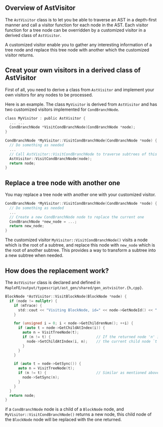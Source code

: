 ## Overview of AstVisitor

The `AstVisitor` class is to let you be able to traverse an AST in a depth-first manner and call a visitor
function for each node in the AST. Each visitor function for a tree node  can be overridden by a customized
visitor in a derived class of `AstVisitor`. 

A customized visitor enable you to gather any interesting information of a tree node and replace this tree
node with another which the customized visitor returns.

## Creat your own visitors in a derived class of AstVisitor

First of all, you need to derive a class from `AstVisitor` and implement your own visitors for any nodes to
be processed. 

Here is an example. The class `MyVisitor` is derived from `AstVisitor` and has two customized visitors
implemented for `CondBranchNode`. 
 

```c
class MyVisitor : public AstVisitor {
  ... ...
  CondBranchNode *VisitCondBranchNode(CondBranchNode *node);
}
```

```c
CondBranchNode *MyVisitor::VisitCondBranchNode(CondBranchNode *node) {
  // Do something as needed
  ...
  // Call AstVisitor::VisitCondBranchNode to traverse subtrees of this node if needed
  AstVisitor::VisitCondBranchNode(node);
  return node;
}
```

## Replace a tree node with another one

You may replace a tree node with another one with your customized visitor. 

```c
CondBranchNode *MyVisitor::VisitCondBranchNode(CondBranchNode *node) {
  // Do something as needed
  ...
  // Create a new CondBranchNode node to replace the current one
  CondBranchNode *new_node = ...;
  return new_node;
}
```

The customized visitor `MyVisitor::VisitCondBranchNode()` visits a node which is the root of a subtree, 
and replace this node with `new_node` which is the root of another subtree. This provides a way to
transform a subtree into a new subtree when needed.

## How does the replacement work?

The `AstVisitor` class is declared and defined in `MapleFE/output/typescript/ast_gen/shared/gen_astvisitor.{h,cpp}`.

```c
BlockNode *AstVisitor::VisitBlockNode(BlockNode *node) {
  if (node != nullptr) {
    if (mTrace) {
      std::cout << "Visiting BlockNode, id=" << node->GetNodeId() << "..." << std::endl;
    }

    for (unsigned i = 0; i < node->GetChildrenNum(); ++i) {
      if (auto t = node->GetChildAtIndex(i)) {
        auto n = VisitTreeNode(t);
        if (n != t) {                     // If the returned node 'n' is not the same as 't'
          node->SetChildAtIndex(i, n);    // the current child node `t` of BlockNode is replaced with 'n'
        }
      }
    }

    if (auto t = node->GetSync()) {
      auto n = VisitTreeNode(t);
      if (n != t) {                       // Similar as mentioned above
        node->SetSync(n);
      }
    }
  }
  return node;
}
```

if a `CondBranchNode` node is a child of a `BlockNode` node, and `MyVisitor::VisitCondBranchNode()` returns
a new node, this child node of the `BlockNode` node will be replaced with the one returned.
